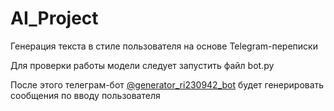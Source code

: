 # AI_Project

Генерация текста в стиле пользователя на основе Telegram-переписки

Для проверки работы модели следует запустить файл bot.py

После этого телеграм-бот [@generator_ri230942_bot](https://t.me/generator_ri230942_bot) будет генерировать сообщения по вводу пользователя